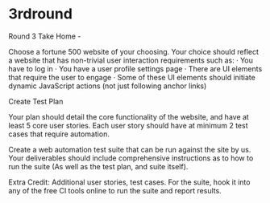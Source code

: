 # 3rdround

Round 3 Take Home -
 
Choose a fortune 500 website of your choosing. Your choice should reflect a website that has non-trivial user interaction requirements such as:
·         You have to log in
·         You have a user profile settings page
·         There are UI elements that require the user to engage
·         Some of these UI elements should initiate dynamic JavaScript actions (not just following anchor links)
 
Create Test Plan
 
Your plan should detail the core functionality of the website, and have at least 5 core user stories. Each user story should have at minimum 2 test cases that require automation.
 
Create a web automation test suite that can be run against the site by us. Your deliverables should include comprehensive instructions as to how to run the suite (As well as the test plan, and suite itself).
 
Extra Credit: Additional user stories, test cases. For the suite, hook it into any of the free CI tools online to run the suite and report results.
